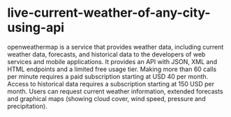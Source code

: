 # live-current-weather-of-any-city-using-api
openweathermap is a service that provides weather data, including current weather data, forecasts, and historical data to the developers of web services and mobile applications.  It provides an API with JSON, XML and HTML endpoints and a limited free usage tier. Making more than 60 calls per minute requires a paid subscription starting at USD 40 per month. Access to historical data requires a subscription starting at 150 USD per month. Users can request current weather information, extended forecasts and graphical maps (showing cloud cover, wind speed, pressure and precipitation).
